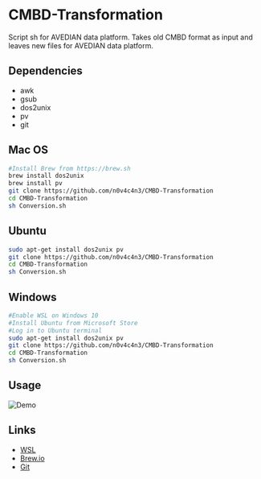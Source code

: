 # CMBD-Transformation
Script sh for AVEDIAN data platform.
Takes old CMBD format as input and leaves new files for AVEDIAN data platform.

## Dependencies
- awk
- gsub
- dos2unix
- pv
- git

## Mac OS
```bash
#Install Brew from https://brew.sh
brew install dos2unix
brew install pv
git clone https://github.com/n0v4c4n3/CMBD-Transformation
cd CMBD-Transformation
sh Conversion.sh
```

## Ubuntu 
```bash
sudo apt-get install dos2unix pv
git clone https://github.com/n0v4c4n3/CMBD-Transformation
cd CMBD-Transformation
sh Conversion.sh
```

## Windows 
```bash
#Enable WSL on Windows 10 
#Install Ubuntu from Microsoft Store
#Log in to Ubuntu terminal
sudo apt-get install dos2unix pv
git clone https://github.com/n0v4c4n3/CMBD-Transformation
cd CMBD-Transformation
sh Conversion.sh
```

## Usage
![Demo](https://github.com/n0v4c4n3/CMBD-Transformation/blob/master/Demo%20conversion.gif?raw=true)

## Links
- [WSL](https://docs.microsoft.com/en-us/windows/wsl/install-win10)
- [Brew.io](https://brew.sh)
- [Git](https://git-scm.com/downloads)
